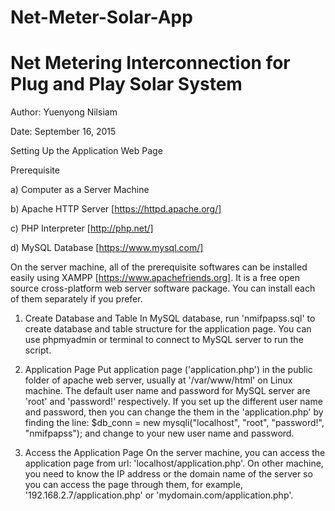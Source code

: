 # Net-Meter-Solar-App
# Net Metering Interconnection for Plug and Play Solar System

Author: Yuenyong Nilsiam

Date: September 16, 2015

Setting Up the Application Web Page

Prerequisite
 
 a) Computer as a Server Machine
 
 b) Apache HTTP Server [https://httpd.apache.org/]
 
 c) PHP Interpreter [http://php.net/]
 
 d) MySQL Database [https://www.mysql.com/]

On the server machine, all of the prerequisite softwares can be installed easily using XAMPP [https://www.apachefriends.org]. It is a free open source cross-platform web server software package. You can install each of them separately if you prefer.

1. Create Database and Table
In MySQL database, run 'nmifpapss.sql' to create database and table structure for the application page. You can use phpmyadmin or terminal to connect to MySQL server to run the script.

2. Application Page
Put application page ('application.php') in the public folder of apache web server, usually at '/var/www/html' on Linux machine. The default user name and password for MySQL server are 'root' and 'password!' respectively. If you set up the different user name and password, then you can change the them in the 'application.php' by finding the line: 
$db_conn = new mysqli("localhost", "root", "password!", "nmifpapss");
and change to your new user name and password.

3. Access the Application Page
On the server machine, you can access the application page from url: 'localhost/application.php'. On other machine, you need to know the IP address or the domain name of the server so you can access the page through them, for example, '192.168.2.7/application.php' or 'mydomain.com/application.php'.

